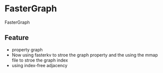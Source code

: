 # FasterGraph
FasterGraph
## Feature
+ property graph
+ Now using fasterkv to stroe the graph property and the using the mmap file to stroe the graph index
+ using index-free adjacency

